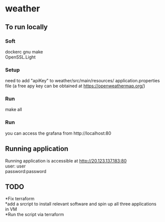 ﻿# weather
 
## To run locally 

### Soft
dockerc
gnu make<br/>
OpenSSL.Light

### Setup
need to add "apiKey" to weather/src/main/resources/ application.properties file (a free apy key can be obtained at https://openweathermap.org/)

### Run
make all

### Run
you can access the grafana from http://localhost:80

## Running application
Running application is accessible at http://20.123.137.183:80 <br/>
user: user<br/>
password:password<br/>

## TODO
*Fix terraform<br/>
*add a srcript to install relevant software and spin up all three applications in VM<br/>
*Run the script via terraform<br/>
